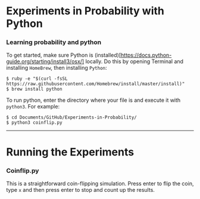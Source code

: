 # Experiments in Probability with Python

### Learning probability and python

To get started, make sure Python is (installed)[https://docs.python-guide.org/starting/install3/osx/] locally. Do this by opening Terminal and installing `HomeBrew`, then installing `Python`:
```
$ ruby -e "$(curl -fsSL https://raw.githubusercontent.com/Homebrew/install/master/install)"
$ brew install python
```
To run python, enter the directory where your file is and execute it with `python3`. For example:
```
$ cd Documents/GitHub/Experiments-in-Probability/
$ python3 coinflip.py
```

---

# Running the Experiments

### Coinflip.py

This is a straightforward coin-flipping simulation. Press enter to flip the coin, type `x` and then press enter to stop and count up the results.
